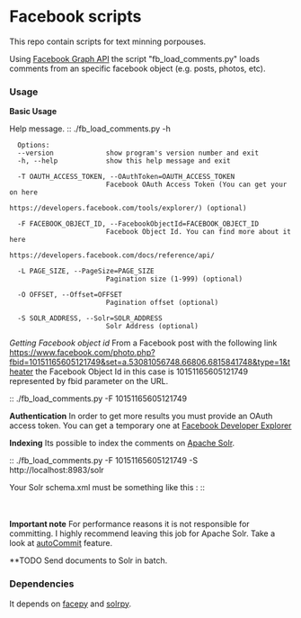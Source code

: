 Facebook scripts
===========================
This repo contain scripts for text minning porpouses.

Using [Facebook Graph API](https://developers.facebook.com/docs/reference/api/) the script "fb_load_comments.py" loads comments from an specific facebook object (e.g. posts, photos, etc). 

### Usage

**Basic Usage**

Help message.
::
	./fb_load_comments.py -h

	  Options:
	  --version             show program's version number and exit
	  -h, --help            show this help message and exit

	  -T OAUTH_ACCESS_TOKEN, --OAuthToken=OAUTH_ACCESS_TOKEN 
	  						Facebook OAuth Access Token (You can get your on here
	                        https://developers.facebook.com/tools/explorer/) (optional)

	  -F FACEBOOK_OBJECT_ID, --FacebookObjectId=FACEBOOK_OBJECT_ID
	                        Facebook Object Id. You can find more about it here
	                        https://developers.facebook.com/docs/reference/api/

	  -L PAGE_SIZE, --PageSize=PAGE_SIZE
	                        Pagination size (1-999) (optional)

	  -O OFFSET, --Offset=OFFSET
	                        Pagination offset (optional)

	  -S SOLR_ADDRESS, --Solr=SOLR_ADDRESS
	                        Solr Address (optional)

*Getting Facebook object id*
From a Facebook post with the following link https://www.facebook.com/photo.php?fbid=10151165605121749&set=a.53081056748.66806.6815841748&type=1&theater the Facebook Object Id in this case is 10151165605121749 represented by fbid parameter on the URL.

::
	./fb_load_comments.py -F 10151165605121749

**Authentication**
In order to get more results you must provide an OAuth access token. You can get a temporary one at [Facebook Developer Explorer](https://developers.facebook.com/tools/explorer/)

**Indexing**
Its possible to index the comments on [Apache Solr](http://lucene.apache.org/solr/).

::
	./fb_load_comments.py -F 10151165605121749 -S http://localhost:8983/solr

Your Solr schema.xml must be something like this :
::	
	<fields>   
		<field name="id" 	type="string"	indexed="true" stored="true" required="true"/>
		<field name="user_id"	type="string"	indexed="true" stored="true"/>
		<field name="name"	type="string"	indexed="true" stored="true"/>
		<field name="in_reply_to_object_id" type="string"	indexed="true" stored="true"/>
		<field name="like_count"	type="int"	indexed="true" stored="true"/>
		<field name="text"	type="text_general" indexed="true" stored="true" />
		<field name="created_at"	type="date"	indexed="true" stored="true"/>			
	<fields>

**Important note**
For performance reasons it is not responsible for committing. 
I highly recommend leaving this job for Apache Solr. Take a look at [autoCommit](http://wiki.apache.org/solr/SolrConfigXml#Update_Handler_Section) feature.

**TODO
Send documents to Solr in batch.

### Dependencies

It depends on [facepy](https://github.com/jgorset/facepy) and [solrpy](http://code.google.com/p/solrpy/). 



